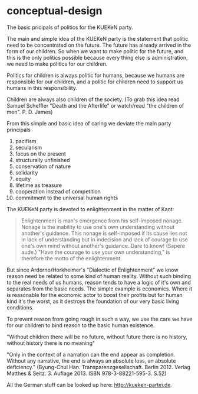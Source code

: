 # conceptual-design

The basic pricipals of politics for the KUEKeN party.

The main and simple idea of the KUEKeN party is the statement that politic need to be concentrated on the future. The future has already arrived in the form of our children. So when we want to make politic for the future, and this is the only politics possible because every thing else is administration, we need to make politics for our children. 

Politics for children is always politic for humans, because we humans are responsible for our children, and a politic for children need to support us humans in this responsibility.

Children are always also children of the society. (To grab this idea read Samuel Scheffler "Death and the Afterlife" or watch/read "the children of men". P. D. James) 

From this simple and basic idea of caring we deviate the main party principals

1. pacifism
2. secularism
3. focus on the present
4. structurally unfinished
5. conservation of nature
6. solidarity
7. equity
8. lifetime as treasure
9. cooperation instead of competition 
10. commitment to the universal human rights


The KUEKeN party is devoted to enlightenment in the matter of Kant:

>Enlightenment is man's emergence from his self-imposed nonage. Nonage is the inability to use one's own understanding without another's guidance. This nonage is self-imposed if its cause lies not in lack of understanding but in indecision and lack of courage to use one's own mind without another's guidance. Dare to know! (Sapere aude.) "Have the courage to use your own understanding," is therefore the motto of the enlightenment. 

But since Ardorno/Horkheimer's "Dialectic of Enlightenment" we know reason need be related to some kind of human reality. Without such binding to the real needs of us humans, reason tends to have a logic of it's own and separates from the basic needs.
The simple example is economics. Where it is reasonable for the economic actor to boost their profits but for human kind it's the worst, as it destroys the foundation of our very basic living conditions.

To prevent reason from going rough in such a way, we use the care we have for our children to bind reason to the basic human existence.

"Without children there will be no future, without future there is no history, without history there is no meaning" 

"Only in the context of a narration can the end appear as completion. Without any narrative, the end is always an absolute loss, an absolute deficiency." (Byung-Chul Han. Transparenzgesellschaft. Berlin 2012. Verlag Matthes & Seitz. 3. Auflage 2013. ISBN 978-3-88221-595-3. S.52)

All the German stuff can be looked up here: http://kueken-partei.de.